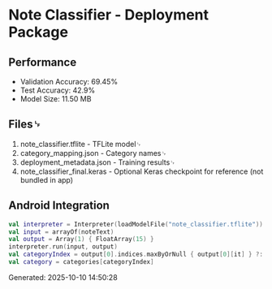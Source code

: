 # Note Classifier - Deployment Package

## Performance
- Validation Accuracy: 69.45%
- Test Accuracy: 42.9%
- Model Size: 11.50 MB

## Files␊
1. note_classifier.tflite - TFLite model␊
2. category_mapping.json - Category names␊
3. deployment_metadata.json - Training results␊
4. note_classifier_final.keras - Optional Keras checkpoint for reference (not bundled in app)

## Android Integration

```kotlin
val interpreter = Interpreter(loadModelFile("note_classifier.tflite"))
val input = arrayOf(noteText)
val output = Array(1) { FloatArray(15) }
interpreter.run(input, output)
val categoryIndex = output[0].indices.maxByOrNull { output[0][it] } ?: 0
val category = categories[categoryIndex]
```

Generated: 2025-10-10 14:50:28
